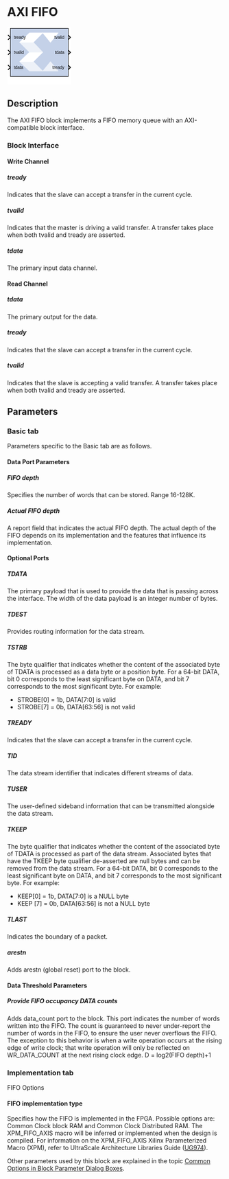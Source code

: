 # AXI FIFO

![](./Images/block.png)

## Description

The AXI FIFO block implements a FIFO memory queue with an
AXI-compatible block interface.

### Block Interface

#### Write Channel  
##### tready  
Indicates that the slave can accept a transfer in the current cycle.

##### tvalid  
Indicates that the master is driving a valid transfer. A transfer takes
place when both tvalid and tready are asserted.

##### tdata
The primary input data channel.


#### Read Channel  
##### tdata
The primary output for the data.

##### tready  
Indicates that the slave can accept a transfer in the current cycle.

##### tvalid  
  Indicates that the slave is accepting a valid transfer. A transfer takes
place when both tvalid and tready are asserted.

## Parameters

### Basic tab  
Parameters specific to the Basic tab are as follows.

#### Data Port Parameters  
##### FIFO depth  
Specifies the number of words that can be stored. Range 16-128K.

##### Actual FIFO depth  
A report field that indicates the actual FIFO depth. The actual depth of
the FIFO depends on its implementation and the features that influence
its implementation.

#### Optional Ports  
##### TDATA  
The primary payload that is used to provide the data that is passing
across the interface. The width of the data payload is an integer number
of bytes.

##### TDEST  
Provides routing information for the data stream.

##### TSTRB  
The byte qualifier that indicates whether the content of the associated
byte of TDATA is processed as a data byte or a position byte. For a
64-bit DATA, bit 0 corresponds to the least significant byte on DATA,
and bit 7 corresponds to the most significant byte. For example:

  - STROBE\[0\] = 1b, DATA\[7:0\] is valid
  - STROBE\[7\] = 0b, DATA\[63:56\] is not valid

##### TREADY  
Indicates that the slave can accept a transfer in the current cycle.

##### TID  
The data stream identifier that indicates different streams of data.

##### TUSER  
The user-defined sideband information that can be transmitted alongside
the data stream.

##### TKEEP  
The byte qualifier that indicates whether the content of the associated
byte of TDATA is processed as part of the data stream. Associated bytes
that have the TKEEP byte qualifier de-asserted are null bytes and can be
removed from the data stream. For a 64-bit DATA, bit 0 corresponds to
the least significant byte on DATA, and bit 7 corresponds to the most
significant byte. For example:

  - KEEP\[0\] = 1b, DATA\[7:0\] is a NULL byte
  - KEEP \[7\] = 0b, DATA\[63:56\] is not a NULL byte

##### TLAST  
Indicates the boundary of a packet.

##### arestn  
Adds arestn (global reset) port to the block.

#### Data Threshold Parameters  
##### Provide FIFO occupancy DATA counts  
Adds data_count port to the block. This port indicates the number of
words written into the FIFO. The count is guaranteed to never
under-report the number of words in the FIFO, to ensure the user never
overflows the FIFO. The exception to this behavior is when a write
operation occurs at the rising edge of write clock; that write operation
will only be reflected on WR_DATA_COUNT at the next rising clock edge. D
= log2(FIFO depth)+1


### Implementation tab  
FIFO Options

#### FIFO implementation type  
Specifies how the FIFO is implemented in the FPGA. Possible options are:
Common Clock block RAM and Common Clock Distributed RAM. The
XPM_FIFO_AXIS macro will be inferred or implemented when the design is
compiled. For information on the XPM_FIFO_AXIS Xilinx Parameterized
Macro (XPM), refer to UltraScale Architecture Libraries Guide
([UG974](https://docs.xilinx.com/access/sources/dita/map?Doc_Version=2022.2%20English&url=ug974-vivado-ultrascale-libraries)).

Other parameters used by this block are explained in the topic [Common
Options in Block Parameter Dialog
Boxes](common-options-in-block-parameter-dialog-boxes-aa1032308.html).
